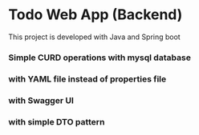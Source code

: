# Todo Web App (Backend)
This project is developed with Java and Spring boot

### Simple CURD operations with mysql database
### with YAML file instead of properties file
### with Swagger UI 
### with simple DTO pattern

